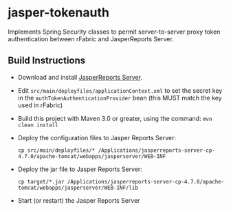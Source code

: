 jasper-tokenauth
================

Implements Spring Security classes to permit server-to-server proxy token
authentication between rFabric and JasperReports Server.

Build Instructions
------------------

* Download and install [JasperReports Server](http://community.jaspersoft.com/project/jasperreports-server/releases).

* Edit ```src/main/deployfiles/applicationContext.xml``` to set the secret key
in the ```authTokenAuthenticationProvider``` bean (this MUST match the key used in rFabric)

* Build this project with Maven 3.0 or greater, using the command:
  ```mvn clean install```

* Deploy the configuration files to Jasper Reports Server:

  ```cp src/main/deployfiles/* /Applications/jasperreports-server-cp-4.7.0/apache-tomcat/webapps/jasperserver/WEB-INF```

* Deploy the jar file to Jasper Reports Server:

  ```cp target/*.jar /Applications/jasperreports-server-cp-4.7.0/apache-tomcat/webapps/jasperserver/WEB-INF/lib```

* Start (or restart) the Jasper Reports Server
